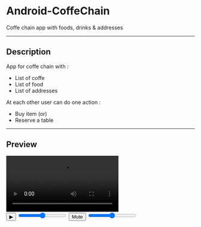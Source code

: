# Android-CoffeChain

Coffe chain app with foods, drinks &amp; addresses

----

## Description

App for coffe chain with :

- List of coffe
- List of food
- List of addresses

At each other user can do one action : 

- Buy item (or)
- Reserve a table

----

## Preview

<!-- <img src="https://github.com/andybeardness/Android-EmailSender/blob/main/imgs/emailsender.gif" height="500"> -->

<video id="video" preload="metadata">
	<source src="https://github.com/andybeardness/Android-CoffeChain/blob/main/imgs/coffe_chain_preview.mp4"
		type='video/mp4; codecs="avc1.42E01E, mp4a.40.2"'>
	<object id="flowplayer" type="application/x-shockwave-flash">
		<param name="movie" value="flowplayer/flowplayer-3.2.18.swf">
		<param name="flashvars" value='config={"clip":"http://ftp.uni-erlangen.de/CCC/30C3/mp4-lq/30c3-5278-en-The_philosophy_of_hacking_h264-iprod.mp4"}'>
	</object>
</video>
<div id="video-controls">
	<input type="button" id="play-pause" class="video-controls" value="&#x25B6">
	<input type="range" id="seek-bar" class="video-controls">
	<input type="button" id="mute" class="video-controls" value="Mute">
	<input type="range" id="volume-bar" class="video-controls" max="1" step="0.01">
</div>